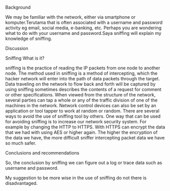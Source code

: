 
Background

We may be familiar with the network, either via smartphone or komputer.Terutama that is often associated with a username and password activity eg email, social media, e-banking, etc. Perhaps you are wondering what to do with your username and password.Saya sniffing will explain my knowledge of sniffing.

Discussion

Sniffing What is it?

sniffing is the practice of reading the IP packets from one node to another node. The method used in sniffing is a method of intercepting, which the hacker network will enter into the path of data packets through the target.
Data traveling on the network to flow back and forth will be captured by using sniffing sometimes describes the contents of a request for comment or other specifications. When viewed from the structure of the network, several parties can tap a whole or any of the traffic division of one of the machines in the network. Network control devices can also be set by an application or tool tapper to work at random or random.
There are several ways to avoid the use of sniffing tool by others. One way that can be used for avoiding sniffing is to increase our network security system. For example by changing the HTTP to HTTPS. With HTTPS can encrypt the data that we had with using AES or higher again. The higher the encryption of the data we have, the more difficult sniffer intercepting packet data we have so much safer.

Conclusions and recommendations

So, the conclusion by sniffing we can figure out a log or trace data such as username and password.

My suggestion to be more wise in the use of sniffing do not there is disadvantaged.

